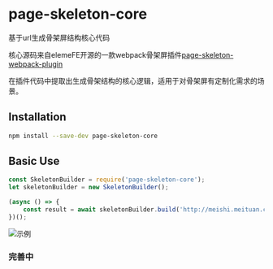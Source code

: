 # page-skeleton-core
基于url生成骨架屏结构核心代码

核心源码来自elemeFE开源的一款webpack骨架屏插件[page-skeleton-webpack-plugin][1]

在插件代码中提取出生成骨架结构的核心逻辑，适用于对骨架屏有定制化需求的场景。

## Installation

```bash
npm install --save-dev page-skeleton-core
```

## Basic Use

```javascript
const SkeletonBuilder = require('page-skeleton-core');
let skeletonBuilder = new SkeletonBuilder();

(async () => {
    const result = await skeletonBuilder.build('http://meishi.meituan.com/i/?ci=30&stid_b=1&cevent=imt%2Fhomepage%2Fcategory1%2F1');
})();
```

![示例][2]

### 完善中


  [1]: https://github.com/ElemeFE/page-skeleton-webpack-plugin
  [2]: https://carlwuao.oss-cn-shanghai.aliyuncs.com/skeleton.gif
